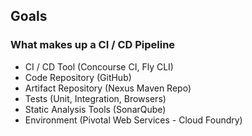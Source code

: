 ## Goals
### What makes up a CI / CD Pipeline
* CI / CD Tool (Concourse CI, Fly CLI)  <!-- .element: class="fragment" -->
* Code Repository (GitHub)  <!-- .element: class="fragment" -->
* Artifact Repository (Nexus Maven Repo)  <!-- .element: class="fragment" -->
* Tests (Unit, Integration, Browsers)  <!-- .element: class="fragment" -->
* Static Analysis Tools (SonarQube)  <!-- .element: class="fragment" -->
* Environment (Pivotal Web Services - Cloud Foundry)  <!-- .element: class="fragment" -->
